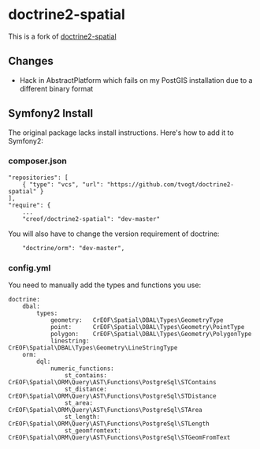 # doctrine2-spatial

This is a fork of [doctrine2-spatial](https://github.com/djlambert/doctrine2-spatial)


## Changes
* Hack in AbstractPlatform which fails on my PostGIS installation due to a different binary format


## Symfony2 Install
The original package lacks install instructions. Here's how to add it to Symfony2:


### composer.json
    "repositories": [
        { "type": "vcs", "url": "https://github.com/tvogt/doctrine2-spatial" }
    ],
    "require": {
    	...
        "creof/doctrine2-spatial": "dev-master"

You will also have to change the version requirement of doctrine:

        "doctrine/orm": "dev-master",


### config.yml
You need to manually add the types and functions you use:

	doctrine:
	    dbal:
	        types:
	            geometry:   CrEOF\Spatial\DBAL\Types\GeometryType
	            point:      CrEOF\Spatial\DBAL\Types\Geometry\PointType
	            polygon:    CrEOF\Spatial\DBAL\Types\Geometry\PolygonType
	            linestring: CrEOF\Spatial\DBAL\Types\Geometry\LineStringType
	    orm:
	        dql:
	            numeric_functions:
	                st_contains:        CrEOF\Spatial\ORM\Query\AST\Functions\PostgreSql\STContains
	                st_distance:        CrEOF\Spatial\ORM\Query\AST\Functions\PostgreSql\STDistance
	                st_area:            CrEOF\Spatial\ORM\Query\AST\Functions\PostgreSql\STArea
	                st_length:          CrEOF\Spatial\ORM\Query\AST\Functions\PostgreSql\STLength
	                st_geomfromtext:    CrEOF\Spatial\ORM\Query\AST\Functions\PostgreSql\STGeomFromText
